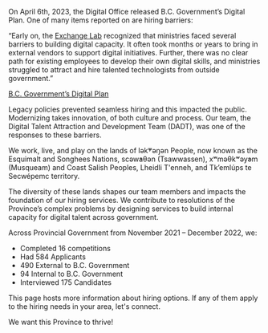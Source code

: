 On April 6th, 2023, the Digital Office released B.C. Government’s Digital Plan. One of many items reported on are hiring barriers:

“Early on, the [Exchange Lab](https://digital.gov.bc.ca/communities/bcdevexchange) recognized that ministries faced several barriers to building digital capacity. It often took months or years to bring in external vendors to support digital initiatives. Further, there was no clear path for existing employees to develop their own digital skills, and ministries struggled to attract and hire talented technologists from outside government.”

[B.C. Government’s Digital Plan](https://www2.gov.bc.ca/assets/gov/data/digital-government/digital-plan.pdf)  

Legacy policies prevented seamless hiring and this impacted the public. Modernizing takes innovation, of both culture and process. Our team, the Digital Talent Attraction and Development Team (DADT), was one of the responses to these barriers. 

We work, live, and play on the lands of lək̓ʷəŋən People, now known as the Esquimalt and Songhees Nations, scəw̓aθən (Tsawwassen), xʷməθkʷəy̓əm (Musqueam) and Coast Salish Peoples, Lheidli T'enneh, and Tk’emlúps te Secwépemc territory. 

The diversity of these lands shapes our team members and impacts the foundation of our hiring services. We contribute to resolutions of the Province’s complex problems by designing services to build internal capacity for digital talent across government. 

Across Provincial Government from November 2021 – December 2022, we: 

- 	Completed 16 competitions 
- 	Had 584 Applicants 
- 	490 External to B.C. Government
- 	94 Internal to B.C. Government
- 	Interviewed 175 Candidates 

This page hosts more information about hiring options. If any of them apply to the hiring needs in your area, let's connect. 

We want this Province to thrive! 

